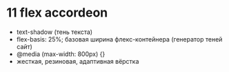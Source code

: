 # 11 flex accordeon
- text-shadow (тень текста)
- flex-basis: 25%; базовая ширина флекс-контейнера (генератор теней сайт)
- @media (max-width: 800px) {}
- жесткая, резиновая, адаптивная вёрстка
